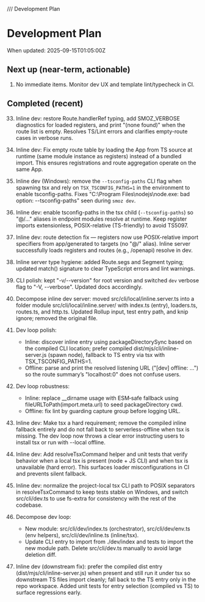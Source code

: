 /// Development Plan

# Development Plan

When updated: 2025-09-15T01:05:00Z

## Next up (near‑term, actionable)

1. No immediate items. Monitor dev UX and template lint/typecheck in CI.

## Completed (recent)

33. Inline dev: restore Route.handlerRef typing, add SMOZ_VERBOSE diagnostics
    for loaded registers, and print "(none found)" when the route list is
    empty. Resolves TS/Lint errors and clarifies empty-route cases in verbose
    runs.
34. Inline dev: Fix empty route table by loading the App from TS source at
    runtime (same module instance as registers) instead of a bundled import.
    This ensures registrations and route aggregation operate on the same App.
35. Inline dev (Windows): remove the `--tsconfig-paths` CLI flag when spawning
    tsx and rely on `TSX_TSCONFIG_PATHS=1` in the environment to enable
    tsconfig-paths. Fixes "C:\Program Files\nodejs\node.exe: bad option:
    --tsconfig-paths" seen during `smoz dev`.
36. Inline dev: enable tsconfig-paths in the tsx child (`--tsconfig-paths`)
    so "@/..." aliases in endpoint modules resolve at runtime. Keep register
    imports extensionless, POSIX-relative (TS-friendly) to avoid TS5097.
37. Inline dev: route detection fix — registers now use POSIX-relative import
    specifiers from app/generated to targets (no "@/" alias). Inline server
    successfully loads registers and routes (e.g., /openapi) resolve in dev.
38. Inline server type hygiene: added Route.segs and Segment typing; updated
    match() signature to clear TypeScript errors and lint warnings.
39. CLI polish: kept "-v/--version" for root version and switched `dev` verbose
    flag to "-V, --verbose". Updated docs accordingly.
40. Decompose inline dev server: moved src/cli/local/inline.server.ts into
    a folder module src/cli/local/inline.server/ with index.ts (entry),
    loaders.ts, routes.ts, and http.ts. Updated Rollup input, test entry
    path, and knip ignore; removed the original file.

41. Dev loop polish:
    - Inline: discover inline entry using packageDirectorySync based on the
      compiled CLI location; prefer compiled dist/mjs/cli/inline-server.js
      (spawn node), fallback to TS entry via tsx with TSX_TSCONFIG_PATHS=1.
    - Offline: parse and print the resolved listening URL ("[dev] offline: …")
      so the route summary’s "localhost:0" does not confuse users.

42. Dev loop robustness:
    - Inline: replace \_\_dirname usage with ESM‑safe fallback using
      fileURLToPath(import.meta.url) to seed packageDirectory cwd.
    - Offline: fix lint by guarding capture group before logging URL.

43. Inline dev: Make tsx a hard requirement; remove the compiled inline
    fallback entirely and do not fall back to serverless-offline when tsx
    is missing. The dev loop now throws a clear error instructing users to
    install tsx or run with --local offline.
44. Inline dev: Add resolveTsxCommand helper and unit tests that verify
    behavior when a local tsx is present (node + JS CLI) and when tsx is
    unavailable (hard error). This surfaces loader misconfigurations in CI
    and prevents silent fallback.
45. Inline dev: normalize the project-local tsx CLI path to POSIX
    separators in resolveTsxCommand to keep tests stable on Windows, and
    switch src/cli/dev.ts to use fs-extra for consistency with the rest of
    the codebase.
46. Decompose dev loop:
    - New module: src/cli/dev/index.ts (orchestrator), src/cli/dev/env.ts
      (env helpers), src/cli/dev/inline.ts (inline/tsx).
    - Update CLI entry to import from ./dev/index and tests to import the
      new module path. Delete src/cli/dev.ts manually to avoid large
      deletion diff.
47. Inline dev (downstream fix): prefer the compiled dist entry
    (dist/mjs/cli/inline-server.js) when present and still run it under
    tsx so downstream TS files import cleanly; fall back to the TS entry
    only in the repo workspace. Added unit tests for entry selection
    (compiled vs TS) to surface regressions early.
